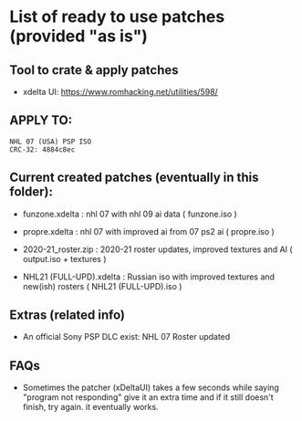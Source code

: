 # List of ready to use patches (provided "as is")

## Tool to crate & apply patches

- xdelta UI: https://www.romhacking.net/utilities/598/

## APPLY TO:
````
NHL 07 (USA) PSP ISO 
CRC-32: 4884c8ec
````
## Current created patches (eventually in this folder):

- funzone.xdelta : nhl 07 with nhl 09 ai data ( funzone.iso )

- propre.xdelta : nhl 07 with improved ai from 07 ps2 ai ( propre.iso )

- 2020-21_roster.zip : 2020-21 roster updates, improved textures and AI ( output.iso + textures ) 

- NHL21 (FULL-UPD).xdelta : Russian iso with improved textures and new(ish) rosters ( NHL21 (FULL-UPD).iso )

## Extras (related info)

- An official Sony PSP DLC exist:  NHL 07 Roster updated

## FAQs

- Sometimes the patcher (xDeltaUI) takes a few seconds while saying "program not responding" give it an extra time
and if it still doesn't finish, try again. it eventually works.
